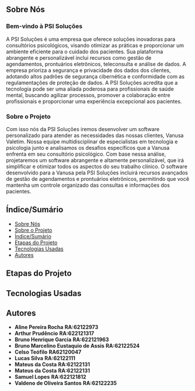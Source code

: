## Sobre Nós

### Bem-vindo à PSI Soluções

A PSI Soluções é uma empresa que oferece soluções inovadoras para consultórios psicológicos, visando otimizar as práticas e proporcionar um ambiente eficiente para o cuidado dos pacientes. Sua plataforma abrangente e personalizável inclui recursos como gestão de agendamentos, prontuários eletrônicos, teleconsulta e análise de dados. A empresa prioriza a segurança e privacidade dos dados dos clientes, adotando altos padrões de segurança cibernética e conformidade com as regulamentações de proteção de dados. A PSI Soluções acredita que a tecnologia pode ser uma aliada poderosa para profissionais de saúde mental, buscando agilizar processos, promover a colaboração entre profissionais e proporcionar uma experiência excepcional aos pacientes.

### Sobre o Projeto

Com isso nós da PSI Soluções iremos desenvolver um software personalizado para atender as necessidades das nossas clientes, Vanusa Valetim. Nossa equipe multidisciplinar de especialistas em tecnologia e psicologia junto e analisamos os desafios específicos que a Vanusa enfrenta em seu consultório psicológico. Com base nessa análise, projetaremos um software abrangente e altamente personalizável, que irá simplificar e otimizar todos os aspectos do seu trabalho clínico. O software desenvolvido para a Vanusa pela PSI Soluções incluirá recursos avançados de gestão de agendamentos e prontuários eletrônicos, permitindo que você mantenha um controle organizado das consultas e informações dos pacientes. 


## Índice/Sumário

* [Sobre Nós](#Sobre-Nós) 
* [Sobre o Projeto](#Sobre-o-Projeto) 
* [Índice/Sumário](#Índice-/-Sumário)
* [Etapas do Projeto](#Etapas-do-Projeto)
* [Tecnologias Usadas](#Tecnologias-Usadas)
* [Autores](#Autores)

## Etapas do Projeto



## Tecnologias Usadas


## Autores

 - **Aline Pereira Rocha** **RA:62122973**
 - **Arthur Prudêncio** **RA:622121317**
 - **Bruno Henrique Garcia** **RA:622121963**
 - **Bruno Marcelino Eustaquio de Assis** **RA:62122524**
 - **Celso Teófilo** **RA62120047**
 - **Lucas Silva** **RA:62122111**
 - **Mateus da Costa** **RA:62122131**
 - **Mateus da Costa** **RA:62122131**
 - **Samuel Lopes** **RA:622121812**
 - **Valdeno de Oliveira Santos** **RA:62122235**

